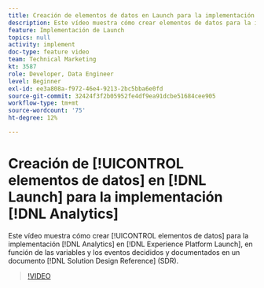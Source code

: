 ```yaml
---
title: Creación de elementos de datos en Launch para la implementación de Analytics
description: Este vídeo muestra cómo crear elementos de datos para la implementación de Analytics en Launch, en función de las variables y los eventos que se han decidido y documentado en un documento de referencia de diseño de solución (SDR).
feature: Implementación de Launch
topics: null
activity: implement
doc-type: feature video
team: Technical Marketing
kt: 3587
role: Developer, Data Engineer
level: Beginner
exl-id: ee3a808a-f972-46e4-9213-2bc5bba6e0fd
source-git-commit: 32424f3f2b05952fe4df9ea91dcbe51684cee905
workflow-type: tm+mt
source-wordcount: '75'
ht-degree: 12%

---
```


# Creación de [!UICONTROL elementos de datos] en [!DNL Launch] para la implementación [!DNL Analytics]

Este vídeo muestra cómo crear [!UICONTROL elementos de datos] para la implementación [!DNL Analytics] en [!DNL Experience Platform Launch], en función de las variables y los eventos decididos y documentados en un documento [!DNL Solution Design Reference] (SDR).

>[!VIDEO](https://video.tv.adobe.com/v/28760/?quality=12)
